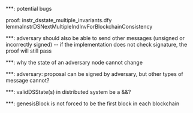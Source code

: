 ***: potential bugs

proof: instr_dsstate_multiple_invariants.dfy
lemmaInstrDSNextMultipleIndInvForBlockchainConsistency

***: adversary should also be able to send other messages (unsigned or incorrectly signed)  --  if the implementation does not check signature, the proof will still pass

***: why the state of an adversary node cannot change

***: adversary: proposal can be signed by adversary, but other types of message cannot?







***: validDSState(s) in distributed system be a &&?



***: genesisBlock is not forced to be the first block in each blockchain